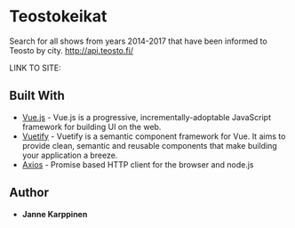# Teostokeikat

Search for all shows from years 2014-2017 that have been informed to Teosto by city. http://api.teosto.fi/

LINK TO SITE: 

## Built With

* [Vue.js](https://github.com/vuejs/vue) - Vue.js is a progressive, incrementally-adoptable JavaScript framework for building UI on the web.
* [Vuetify](https://github.com/vuetifyjs/vuetify) - Vuetify is a semantic component framework for Vue. It aims to provide clean, semantic and reusable components that make building your application a breeze.
* [Axios](https://github.com/axios/axios) - Promise based HTTP client for the browser and node.js
## Author

* **Janne Karppinen**
